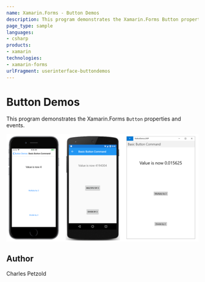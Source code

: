 ```yaml
---
name: Xamarin.Forms - Button Demos
description: This program demonstrates the Xamarin.Forms Button properties and events.
page_type: sample
languages:
- csharp
products:
- xamarin
technologies:
- xamarin-forms
urlFragment: userinterface-buttondemos
---
```

# Button Demos

This program demonstrates the Xamarin.Forms `Button` properties and events.

![Button Demos application screenshot](Screenshots/BasicButtonCommand-Large.png "Button Demos application screenshot")

## Author

Charles Petzold
